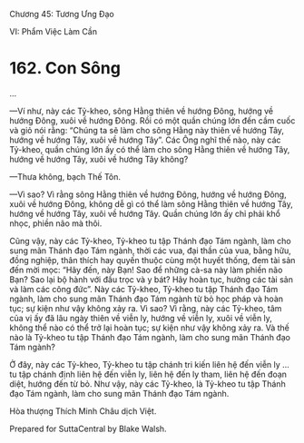  

Chương 45: Tương Ưng Ðạo

VI: Phẩm Việc Làm Cần

# 162\. Con Sông

…

—Ví như, này các Tỷ-kheo, sông Hằng thiên về hướng Ðông, hướng về hướng Ðông, xuôi về hướng Ðông. Rồi có một quần chúng lớn đến cầm cuốc và giỏ nói rằng: “Chúng ta sẽ làm cho sông Hằng này thiên về hướng Tây, hướng về hướng Tây, xuôi về hướng Tây”. Các Ông nghĩ thế nào, này các Tỷ-kheo, quần chúng lớn ấy có thể làm cho sông Hằng thiên về hướng Tây, hướng về hướng Tây, xuôi về hướng Tây không?

—Thưa không, bạch Thế Tôn.

—Vì sao? Vì rằng sông Hằng thiên về hướng Ðông, hướng về hướng Ðông, xuôi về hướng Ðông, không dễ gì có thể làm sông Hằng thiên về hướng Tây, hướng về hướng Tây, xuôi về hướng Tây. Quần chúng lớn ấy chỉ phải khổ nhọc, phiền não mà thôi.

Cũng vậy, này các Tỷ-kheo, Tỷ-kheo tu tập Thánh đạo Tám ngành, làm cho sung mãn Thánh đạo Tám ngành, thời các vua, đại thần của vua, bằng hữu, đồng nghiệp, thân thích hay quyến thuộc cùng một huyết thống, đem tài sản đến mời mọc: “Hãy đến, này Bạn! Sao để những cà-sa này làm phiền não Bạn? Sao lại bộ hành với đầu trọc và y bát? Hãy hoàn tục, hưởng các tài sản và làm các công đức”. Này các Tỷ-kheo, Tỷ-kheo tu tập Thánh đạo Tám ngành, làm cho sung mãn Thánh đạo Tám ngành từ bỏ học pháp và hoàn tục; sự kiện như vậy không xảy ra. Vì sao? Vì rằng, này các Tỷ-kheo, tâm của vị ấy đã lâu ngày thiên về viễn ly, hướng về viễn ly, xuôi về viễn ly, không thể nào có thể trở lại hoàn tục; sự kiện như vậy không xảy ra. Và thế nào là Tỷ-kheo tu tập Thánh đạo Tám ngành, làm cho sung mãn Thánh đạo Tám ngành?

Ở đây, này các Tỷ-kheo, Tỷ-kheo tu tập chánh tri kiến liên hệ đến viễn ly … tu tập chánh định liên hệ đến viễn ly, liên hệ đến ly tham, liên hệ đến đoạn diệt, hướng đến từ bỏ. Như vậy, này các Tỷ-kheo, là Tỷ-kheo tu tập Thánh đạo Tám ngành, làm cho sung mãn Thánh đạo Tám ngành.

Hòa thượng Thích Minh Châu dịch Việt.

Prepared for SuttaCentral by Blake Walsh.